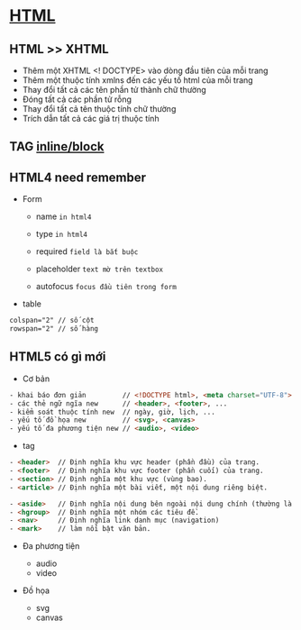# [HTML](http://hocwebchuan.com/reference/tag/tag_doctype.php)

## HTML >> XHTML
- Thêm một XHTML <! DOCTYPE> vào dòng đầu tiên của mỗi trang
- Thêm một thuộc tính xmlns đến các yếu tố html của mỗi trang
- Thay đổi tất cả các tên phần tử thành chữ thường
- Đóng tất cả các phần tử rỗng
- Thay đổi tất cả tên thuộc tính chữ thường
- Trích dẫn tất cả các giá trị thuộc tính

## TAG [inline/block](https://www.w3schools.com/html/html_blocks.asp)

## HTML4 need remember
- Form
  + name `in html4`

  + type `in html4`

  + required `field là bắt buộc`

  + placeholder `text mờ trên textbox`

  + autofocus `focus đầu tiên trong form`

- table
```html
colspan="2" // số cột
rowspan="2" // số hàng
```

## HTML5 có gì mới
- Cơ bản
```html
- khai báo đơn giản         // <!DOCTYPE html>, <meta charset="UTF-8">
- các thẻ ngữ ngĩa new      // <header>, <footer>, ...
- kiểm soát thuộc tính new  // ngày, giờ, lịch, ...
- yếu tố đồ họa new         // <svg>, <canvas>
- yếu tố đa phương tiện new // <audio>, <video>
```

- tag
```html
- <header>  // Định nghĩa khu vực header (phần đầu) của trang.
- <footer>  // Định nghĩa khu vực footer (phần cuối) của trang.
- <section> // Định nghĩa một khu vực (vùng bao).
- <article> // Định nghĩa một bài viết, một nội dung riêng biệt.

- <aside>   // Định nghĩa nội dung bên ngoài nội dung chính (thường là phần sidebar).
- <hgroup>  // Định nghĩa một nhóm các tiêu đề.
- <nav>     // Định nghĩa link danh mục (navigation)
- <mark>    // làm nổi bật văn bản.
```

- Đa phương tiện
  + audio
  + video

- Đồ họa
  + svg
  + canvas
